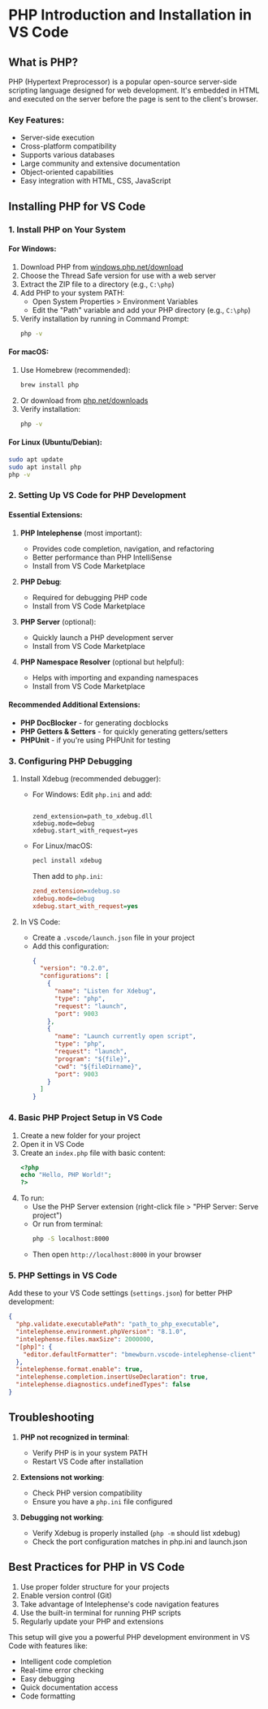 # PHP Introduction and Installation in VS Code

## What is PHP?

PHP (Hypertext Preprocessor) is a popular open-source server-side scripting language designed for web development. It's embedded in HTML and executed on the server before the page is sent to the client's browser.

### Key Features:
- Server-side execution
- Cross-platform compatibility
- Supports various databases
- Large community and extensive documentation
- Object-oriented capabilities
- Easy integration with HTML, CSS, JavaScript

## Installing PHP for VS Code

### 1. Install PHP on Your System

#### For Windows:
1. Download PHP from [windows.php.net/download](https://windows.php.net/download)
2. Choose the Thread Safe version for use with a web server
3. Extract the ZIP file to a directory (e.g., `C:\php`)
4. Add PHP to your system PATH:
   - Open System Properties > Environment Variables
   - Edit the "Path" variable and add your PHP directory (e.g., `C:\php`)
5. Verify installation by running in Command Prompt:
   ```bash
   php -v
   ```

#### For macOS:
1. Use Homebrew (recommended):
   ```bash
   brew install php
   ```
2. Or download from [php.net/downloads](https://www.php.net/downloads)
3. Verify installation:
   ```bash
   php -v
   ```

#### For Linux (Ubuntu/Debian):
```bash
sudo apt update
sudo apt install php
php -v
```

### 2. Setting Up VS Code for PHP Development

#### Essential Extensions:
1. **PHP Intelephense** (most important):
   - Provides code completion, navigation, and refactoring
   - Better performance than PHP IntelliSense
   - Install from VS Code Marketplace

2. **PHP Debug**:
   - Required for debugging PHP code
   - Install from VS Code Marketplace

3. **PHP Server** (optional):
   - Quickly launch a PHP development server
   - Install from VS Code Marketplace

4. **PHP Namespace Resolver** (optional but helpful):
   - Helps with importing and expanding namespaces
   - Install from VS Code Marketplace

#### Recommended Additional Extensions:
- **PHP DocBlocker** - for generating docblocks
- **PHP Getters & Setters** - for quickly generating getters/setters
- **PHPUnit** - if you're using PHPUnit for testing

### 3. Configuring PHP Debugging

1. Install Xdebug (recommended debugger):
   - For Windows: Edit `php.ini` and add:
     ```text
     
     zend_extension=path_to_xdebug.dll
     xdebug.mode=debug
     xdebug.start_with_request=yes
     ```
   - For Linux/macOS:
     ```bash
     pecl install xdebug
     ```
     Then add to `php.ini`:
     ```ini
     zend_extension=xdebug.so
     xdebug.mode=debug
     xdebug.start_with_request=yes
     ```

2. In VS Code:
   - Create a `.vscode/launch.json` file in your project
   - Add this configuration:
     ```json
     {
       "version": "0.2.0",
       "configurations": [
         {
           "name": "Listen for Xdebug",
           "type": "php",
           "request": "launch",
           "port": 9003
         },
         {
           "name": "Launch currently open script",
           "type": "php",
           "request": "launch",
           "program": "${file}",
           "cwd": "${fileDirname}",
           "port": 9003
         }
       ]
     }
     ```

### 4. Basic PHP Project Setup in VS Code

1. Create a new folder for your project
2. Open it in VS Code
3. Create an `index.php` file with basic content:
   ```php
   <?php
   echo "Hello, PHP World!";
   ?>
   ```
4. To run:
   - Use the PHP Server extension (right-click file > "PHP Server: Serve project")
   - Or run from terminal:
     ```bash
     php -S localhost:8000
     ```
   - Then open `http://localhost:8000` in your browser

### 5. PHP Settings in VS Code

Add these to your VS Code settings (`settings.json`) for better PHP development:

```json
{
  "php.validate.executablePath": "path_to_php_executable",
  "intelephense.environment.phpVersion": "8.1.0",
  "intelephense.files.maxSize": 2000000,
  "[php]": {
    "editor.defaultFormatter": "bmewburn.vscode-intelephense-client"
  },
  "intelephense.format.enable": true,
  "intelephense.completion.insertUseDeclaration": true,
  "intelephense.diagnostics.undefinedTypes": false
}
```

## Troubleshooting

1. **PHP not recognized in terminal**:
   - Verify PHP is in your system PATH
   - Restart VS Code after installation

2. **Extensions not working**:
   - Check PHP version compatibility
   - Ensure you have a `php.ini` file configured

3. **Debugging not working**:
   - Verify Xdebug is properly installed (`php -m` should list xdebug)
   - Check the port configuration matches in php.ini and launch.json

## Best Practices for PHP in VS Code

1. Use proper folder structure for your projects
2. Enable version control (Git)
3. Take advantage of Intelephense's code navigation features
4. Use the built-in terminal for running PHP scripts
5. Regularly update your PHP and extensions

This setup will give you a powerful PHP development environment in VS Code with features like:
- Intelligent code completion
- Real-time error checking
- Easy debugging
- Quick documentation access
- Code formatting